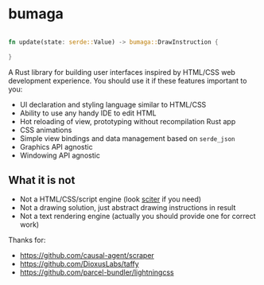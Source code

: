 # bumaga


```rust

fn update(state: serde::Value) -> bumaga::DrawInstruction {
    
}

```

A Rust library for building user interfaces inspired by HTML/CSS web development experience.
You should use it if these features important to you:

+ UI declaration and styling language similar to HTML/CSS
+ Ability to use any handy IDE to edit HTML
+ Hot reloading of view, prototyping without recompilation Rust app
+ CSS animations
+ Simple view bindings and data management based on `serde_json`
+ Graphics API agnostic
+ Windowing API agnostic

## What it is not

+ Not a HTML/CSS/script engine (look [sciter](https://github.com/sciter-sdk/rust-sciter) if you need)
+ Not a drawing solution, just abstract drawing instructions in result
+ Not a text rendering engine (actually you should provide one for correct work)

Thanks for:

+ https://github.com/causal-agent/scraper
+ https://github.com/DioxusLabs/taffy
+ https://github.com/parcel-bundler/lightningcss